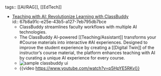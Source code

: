 tags:: [[AI/RAG]], [[EdTech]]

- [Teaching with AI: Revolutionize Learning with ClassBuddy](https://classbuddy.ai/)  
  id:: 67b8a91c-e25e-43b5-a127-7eb795db7bce
	- ClassBuddy streamlines faculty workflows with multiple AI technologies.
	- The ClassBuddy AI-powered [[Teaching/Assistant]] transforms your #Course materials into interactive #AI experiences. Designed to improve the student experience by creating a [[Digital Twin]] of the instructor’s course material, the platform enhances teaching with AI by curating a unique AI experience for every course.
	- ![sample classbuddy ui](https://classbuddy.ai/wp-content/uploads/2024/10/website-faculty3-1-1024x1024.jpg)
	- {{video https://www.youtube.com/watch?v=p5HpYE5RKvI}}